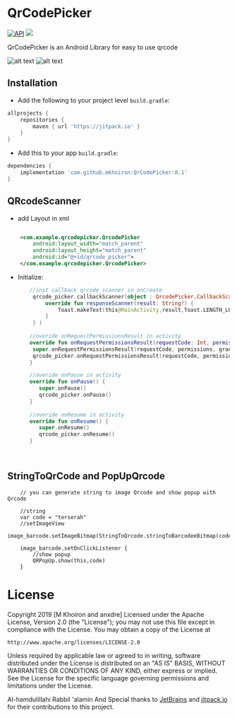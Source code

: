 # QrCodePicker

[![API](https://img.shields.io/badge/API-14%2B-red.svg?style=flat)](https://android-arsenal.com/api?level=14)
[![](https://jitpack.io/v/mkhoiron/Actionsheet-android.svg)](https://jitpack.io/#mkhoiron/Actionsheet-android/0.1)

QrCodePicker is an Android Library for easy to use qrcode

![alt text](https://i.ibb.co/Nj1ZpQ2/Qrcode-picker.png)
![alt text](https://i.ibb.co/nPp0XJ5/Qrcode-2.png)

## Installation

-  Add the following to your project level `build.gradle`:
 
```gradle
allprojects {
	repositories {
		maven { url 'https://jitpack.io' }
	}
}
```
  -  Add this to your app `build.gradle`:
 
```gradle
dependencies {
	implementation 'com.github.mkhoiron:QrCodePicker:0.1'
}
```
## QRcodeScanner

  -  add Layout in xml
```xml

    <com.example.qrcodepicker.QrcodePicker
        android:layout_width="match_parent"
        android:layout_height="match_parent"
        android:id="@+id/qrcode_picker">
    </com.example.qrcodepicker.QrcodePicker>

```
  -  Initialize:
  
```kotlin
       //init callback qrcode scanner in onCreate
        qrcode_picker.callbackScanner(object : QrcodePicker.CallbackScannerListener{
            override fun responseScanner(result: String?) {
                Toast.makeText(this@MainActivity,result,Toast.LENGTH_LONG).show()
            }
        } )
        
       //overide onRequestPermissionsResult in activity
       override fun onRequestPermissionsResult(requestCode: Int, permissions: Array<out String>, grantResults: IntArray) {
        super.onRequestPermissionsResult(requestCode, permissions, grantResults)
        qrcode_picker.onRequestPermissionsResult(requestCode, permissions, grantResults)
       }

       //overide onPause in activity
       override fun onPause() {
          super.onPause()
          qrcode_picker.onPause()
       }
       
       //overide onResume in activity
       override fun onResume() {
          super.onResume()
          qrcode_picker.onResume()
       }
        
        
```

## StringToQrCode and PopUpQrcode

        // you can generate string to image Qrcode and show popup with Qrcode
        
        //string 
        var code = "terserah"
        //setImageView
        image_barcode.setImageBitmap(StringToQrcode.stringToBarcodeeBitmap(code))

        image_barcode.setOnClickListener {
            //show popup
            QRPopUp.show(this,code)
        }


License
=======
Copyright 2019 [M Khoiron and anxdre]
Licensed under the Apache License, Version 2.0 (the "License");
you may not use this file except in compliance with the License.
You may obtain a copy of the License at

    http://www.apache.org/licenses/LICENSE-2.0

Unless required by applicable law or agreed to in writing, software
distributed under the License is distributed on an "AS IS" BASIS,
WITHOUT WARRANTIES OR CONDITIONS OF ANY KIND, either express or implied.
See the License for the specific language governing permissions and
limitations under the License.

Al-hamdulillahi Rabbil 'alamin And Special thanks to [JetBrains](https://github.com/JetBrains) and [jitpack.io](https://github.com/jitpack-io) for their contributions to this project.
